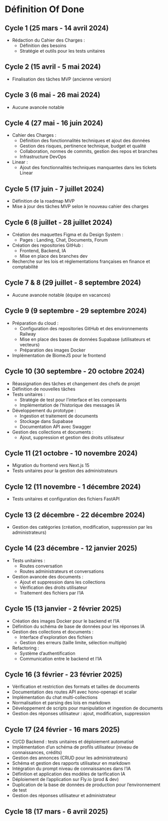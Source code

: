 # Définition Of Done

## **Cycle 1 (25 mars - 14 avril 2024)**

- Rédaction du Cahier des Charges :
    - Définition des besoins
    - Stratégie et outils pour les tests unitaires

## **Cycle 2 (15 avril - 5 mai 2024)**

- Finalisation des tâches MVP (ancienne version)

## **Cycle 3 (6 mai - 26 mai 2024)**

- Aucune avancée notable

## **Cycle 4 (27 mai - 16 juin 2024)**

- Cahier des Charges :
    - Définition des fonctionnalités techniques et ajout des données
    - Gestion des risques, pertinence technique, budget et qualité
    - Collaboration, normes de commits, gestion des repos et branches
    - Infrastructure DevOps
- Linear :
    - Ajout des fonctionnalités techniques manquantes dans les tickets Linear

## **Cycle 5 (17 juin - 7 juillet 2024)**

- Définition de la roadmap MVP
- Mise à jour des tâches MVP selon le nouveau cahier des charges

## **Cycle 6 (8 juillet - 28 juillet 2024)**

- Création des maquettes Figma et du Design System :
    - Pages : Landing, Chat, Documents, Forum
- Création des repositories GitHub :
    - Frontend, Backend, IA
    - Mise en place des branches dev
- Recherche sur les lois et réglementations françaises en finance et comptabilité

## **Cycle 7 & 8 (29 juillet - 8 septembre 2024)**

- Aucune avancée notable (équipe en vacances)

## **Cycle 9 (9 septembre - 29 septembre 2024)**

- Préparation du cloud :
    - Configuration des repositories GitHub et des environnements Railway
    - Mise en place des bases de données Supabase (utilisateurs et vecteurs)
    - Préparation des images Docker
- Implémentation de BiomeJS pour le frontend

## **Cycle 10 (30 septembre - 20 octobre 2024)**

- Réassignation des tâches et changement des chefs de projet
- Définition de nouvelles tâches
- Tests unitaires :
    - Stratégie de test pour l’interface et les composants
    - Implémentation de l’historique des messages IA
- Développement du prototype :
    - Ingestion et traitement de documents
    - Stockage dans Supabase
    - Documentation API avec Swagger
- Gestion des collections et documents :
    - Ajout, suppression et gestion des droits utilisateur

## **Cycle 11 (21 octobre - 10 novembre 2024)**

- Migration du frontend vers Next.js 15
- Tests unitaires pour la gestion des administrateurs

## **Cycle 12 (11 novembre - 1 décembre 2024)**

- Tests unitaires et configuration des fichiers FastAPI

## **Cycle 13 (2 décembre - 22 décembre 2024)**

- Gestion des catégories (création, modification, suppression par les administrateurs)

## **Cycle 14 (23 décembre - 12 janvier 2025)**

- Tests unitaires :
    - Routes conversation
    - Routes administrateurs et conversations
- Gestion avancée des documents :
    - Ajout et suppression dans les collections
    - Vérification des droits utilisateur
    - Traitement des fichiers par l’IA

## **Cycle 15 (13 janvier - 2 février 2025)**

- Création des images Docker pour le backend et l’IA
- Définition du schéma de base de données pour les réponses IA
- Gestion des collections et documents :
    - Interface d'exploration des fichiers
    - Gestion des erreurs (taille limite, sélection multiple)
- Refactoring :
    - Système d’authentification
    - Communication entre le backend et l’IA

## **Cycle 16 (3 février - 23 février 2025)**

- Vérification et restriction des formats et tailles de documents
- Documentation des routes API avec hono-openapi et scalar
- Implémentation du chat multi-collections
- Normalisation et parsing des lois en markdown
- Développement de scripts pour manipulation et ingestion de documents
- Gestion des réponses utilisateur : ajout, modification, suppression

## **Cycle 17 (24 février - 16 mars 2025)**

- CI/CD Backend : tests unitaires et déploiement automatisé
- Implémentation d’un schéma de profils utilisateur (niveau de connaissances, crédits)
- Gestion des annonces (CRUD pour les administrateurs)
- Schéma et gestion des rapports utilisateur en markdown
- Intégration du prompt niveau de connaissances dans l’IA
- Définition et application des modèles de tarification IA
- Déploiement de l’application sur Fly.io (prod & dev)
- Duplication de la base de données de production pour l’environnement de test
- Gestion des réponses utilisateur et administrateur

## **Cycle 18 (17 mars - 6 avril 2025)**
